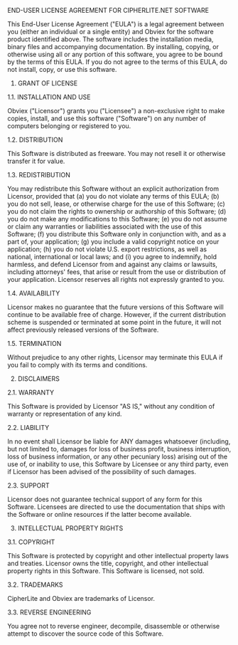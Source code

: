 END-USER LICENSE AGREEMENT FOR CIPHERLITE.NET SOFTWARE

This End-User License Agreement ("EULA") is a legal agreement between you (either an individual or a single entity) and Obviex for the software product identified above. The software includes the installation media, binary files and accompanying documentation. By installing, copying, or otherwise using all or any portion of this software, you agree to be bound by the terms of this EULA. If you do not agree to the terms of this EULA, do not install, copy, or use this software.
 
1. GRANT OF LICENSE

1.1. INSTALLATION AND USE

Obviex ("Licensor") grants you ("Licensee") a non-exclusive right to make copies, install, and use this software ("Software") on any number of computers belonging or registered to you.

1.2. DISTRIBUTION

This Software is distributed as freeware. You may not resell it or otherwise transfer it for value.

1.3. REDISTRIBUTION

You may redistribute this Software without an explicit authorization from Licensor, provided that (a) you do not violate any terms of this EULA; (b) you do not sell, lease, or otherwise charge for the use of this Software; (c) you do not claim the rights to ownership or authorship of this Software; (d) you do not make any modifications to this Software; (e) you do not assume or claim any warranties or liabilities associated with the use of this Software; (f) you distribute this Software only in conjunction with, and as a part of, your application; (g) you include a valid copyright notice on your application; (h) you do not violate U.S. export restrictions, as well as national, international or local laws; and (i) you agree to indemnify, hold harmless, and defend Licensor from and against any claims or lawsuits, including attorneys' fees, that arise or result from the use or distribution of your application. Licensor reserves all rights not expressly granted to you.

1.4. AVAILABILITY

Licensor makes no guarantee that the future versions of this Software will continue to be available free of charge. However, if the current distribution scheme is suspended or terminated at some point in the future, it will not affect previously released versions of the Software.

1.5. TERMINATION

Without prejudice to any other rights, Licensor may terminate this EULA if you fail to comply with its terms and conditions.

2. DISCLAIMERS

2.1. WARRANTY

This Software is provided by Licensor "AS IS," without any condition of warranty or representation of any kind.

2.2. LIABILITY

In no event shall Licensor be liable for ANY damages whatsoever (including, but not limited to, damages for loss of business profit, business interruption, loss of business information, or any other pecuniary loss) arising out of the use of, or inability to use, this Software by Licensee or any third party, even if Licensor has been advised of the possibility of such damages.

2.3. SUPPORT

Licensor does not guarantee technical support of any form for this Software. Licensees are directed to use the documentation that ships with the Software or online resources if the latter become available.

3. INTELLECTUAL PROPERTY RIGHTS
 
3.1. COPYRIGHT

This Software is protected by copyright and other intellectual property laws and treaties. Licensor owns the title, copyright, and other intellectual property rights in this Software. This Software is licensed, not sold.

3.2. TRADEMARKS

CipherLite and Obviex are trademarks of Licensor.
 
3.3. REVERSE ENGINEERING

You agree not to reverse engineer, decompile, disassemble or otherwise attempt to discover the source code of this Software.
